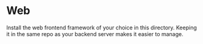 # Web 

Install the web frontend framework of your choice in this directory. Keeping it in the same repo
as your backend server makes it easier to manage.
